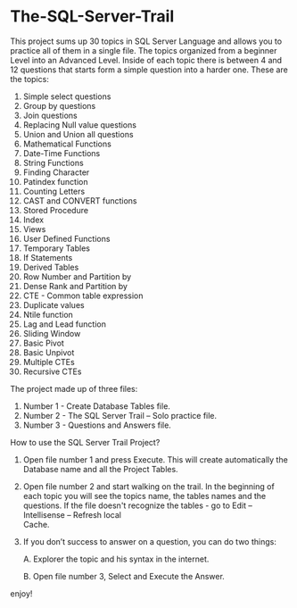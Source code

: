 # The-SQL-Server-Trail
This project sums up 30 topics in SQL Server Language and allows you to practice all of them in a single file. 
The topics organized from a beginner Level into an Advanced Level. Inside of each topic there is between 4 and 12 questions that starts form a simple question into a harder one. These are the topics: 

1.	Simple select questions 
2.	Group by questions
3.	Join questions
4.	Replacing Null value questions
5.	Union and Union all questions
6.	Mathematical Functions
7.	Date-Time Functions
8.	String Functions
9.	Finding Character
10.	Patindex function
11.	Counting Letters
12.	CAST and CONVERT functions
13.	Stored Procedure
14.	Index
15.	Views
16.	User Defined Functions
17.	Temporary Tables
18.	If Statements
19.	Derived Tables
20.	Row Number and Partition by
21.	Dense Rank and Partition by
22.	CTE - Common table expression
23.	Duplicate values
24.	Ntile function
25.	Lag and Lead function
26.	Sliding Window
27.	Basic Pivot
28.	Basic Unpivot
29.	Multiple CTEs
30.	Recursive CTEs 


The project made up of three files: 
1.	Number 1 - Create Database Tables file.
2.	Number 2 - The SQL Server Trail – Solo practice file. 
3.  Number 3 - Questions and Answers file. 



How to use the SQL Server Trail Project? 
1.	Open file number 1 and press Execute. This will create automatically the Database name and all the Project Tables.
2.	Open file number 2 and start walking on the trail. In the beginning of each topic you will see the topics name, 
    the tables    names and the questions. If the file doesn't recognize the tables - go to Edit – Intellisense – Refresh local  
    Cache. 
3.	If you don’t success to answer on a question, you can do two things: 
  
      A. Explorer the topic and his syntax in the internet.
  
      B. Open file number 3, Select and Execute the Answer.
  
 
enjoy!






